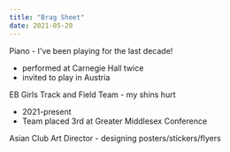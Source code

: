 ```yaml
---
title: "Brag Sheet"
date: 2021-05-20
---
```

Piano - I've been playing for the last decade!
  - performed at Carnegie Hall twice 
  - invited to play in Austria

EB Girls Track and Field Team - my shins hurt
  - 2021-present 
  - Team placed 3rd at Greater Middlesex Conference

Asian Club Art Director - designing posters/stickers/flyers
